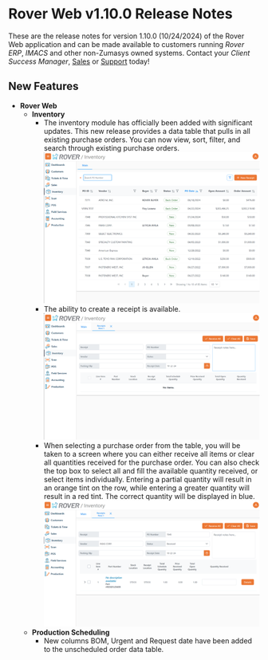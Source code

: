 # Rover Web v1.10.0 Release Notes

<badge text= "Version 1.10.0" vertical="middle" />

<PageHeader />

These are the release notes for version 1.10.0 (10/24/2024) of the Rover Web application and can be made available to customers running _Rover ERP_, _IMACS_ and other non-Zumasys owned systems. Contact your _Client Success Manager_, [Sales](mailto:sales@zumasys.com?subject=Rover%20Web%20v1.10.0) or [Support](mailto:help@zumasys.com?subject=Rover%20Web%20v1.10.0) today!

## New Features

- **Rover Web**
    - **Inventory**
        - The inventory module has officially been added with significant updates. This new release provides a data table that pulls in all existing purchase orders. You can now view, sort, filter, and search through existing purchase orders.
        ![Inventory](./inventory-module.png)
        - The ability to create a receipt is available.
        ![New Receipt](./new-receipt.png)
        - When selecting a purchase order from the table, you will be taken to a screen where you can either receive all items or clear all quantities received for the purchase order. You can also check the top box to select all and fill the available quantity received, or select items individually. Entering a partial quantity will result in an orange tint on the row, while entering a greater quantity will result in a red tint. The correct quantity will be displayed in blue.
        ![Select Receipt](./receipt-select.png)
    - **Production Scheduling**
        - New columns BOM, Urgent and Request date have been added to the unscheduled order data table.
